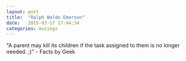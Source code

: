 ```yaml
---
layout: post
title:  "Ralph Waldo Emerson"
date:   2015-03-17 17:44:34
categories: musings
---
```

"A parent may kill its children if the task assigned to them is no longer needed. ;)" - Facts by Geek
